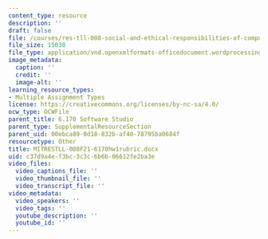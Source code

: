 ```yaml
---
content_type: resource
description: ''
draft: false
file: /courses/res-tll-008-social-and-ethical-responsibilities-of-computing-serc-fall-2021/c37d9a4ef3bc3c3c6b6b06612fe2ba3e_MITRESTLL-008F21-6170hw1rubric.docx
file_size: 15038
file_type: application/vnd.openxmlformats-officedocument.wordprocessingml.document
image_metadata:
  caption: ''
  credit: ''
  image-alt: ''
learning_resource_types:
- Multiple Assignment Types
license: https://creativecommons.org/licenses/by-nc-sa/4.0/
ocw_type: OCWFile
parent_title: 6.170 Software Studio
parent_type: SupplementalResourceSection
parent_uid: 00ebca89-0d18-832b-af40-78795ba0684f
resourcetype: Other
title: MITRESTLL-008F21-6170hw1rubric.docx
uid: c37d9a4e-f3bc-3c3c-6b6b-06612fe2ba3e
video_files:
  video_captions_file: ''
  video_thumbnail_file: ''
  video_transcript_file: ''
video_metadata:
  video_speakers: ''
  video_tags: ''
  youtube_description: ''
  youtube_id: ''
---
```

